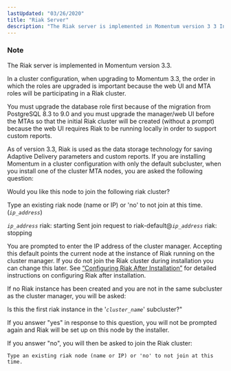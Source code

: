 ```yaml
---
lastUpdated: "03/26/2020"
title: "Riak Server"
description: "The Riak server is implemented in Momentum version 3 3 In a cluster configuration when upgrading to Momentum 3 3 the order in which the roles are upgraded is important because the web UI and MTA roles will be participating in a Riak cluster You must upgrade the database role..."
---
```


### Note

The Riak server is implemented in Momentum version 3.3.

In a cluster configuration, when upgrading to Momentum 3.3, the order in which the roles are upgraded is important because the web UI and MTA roles will be participating in a Riak cluster.

You must upgrade the database role first because of the migration from PostgreSQL 8.3 to 9.0 and you must upgrade the manager/web UI before the MTAs so that the initial Riak cluster will be created (without a prompt) because the web UI requires Riak to be running locally in order to support custom reports.

As of version 3.3, Riak is used as the data storage technology for saving Adaptive Delivery parameters and custom reports. If you are installing Momentum in a cluster configuration with only the default subcluster, when you install one of the cluster MTA nodes, you are asked the following question:

Would you like this node to join the following riak cluster?

Type an existing riak node (name or IP) or 'no' to not join at this time. (*`ip_address`*)

*`ip_address`*
riak: starting
Sent join request to riak-default@*`ip_address`*
riak: stopping

You are prompted to enter the IP address of the cluster manager. Accepting this default points the current node at the instance of Riak running on the cluster manager. If you do not join the Riak cluster during installation you can change this later. See [“Configuring Riak After Installation”](/momentum/3/3-reference/operations-riak#operations.riak.cluster.configuration.details) for detailed instructions on configuring Riak after installation.

If no Riak instance has been created and you are not in the same subcluster as the cluster manager, you will be asked:

Is this the first riak instance in the '*`cluster_name`*' subcluster?"

If you answer "yes" in response to this question, you will not be prompted again and Riak will be set up on this node by the installer.

If you answer "no", you will then be asked to join the Riak cluster:

`Type an existing riak node (name or IP) or 'no' to not join at this time.`